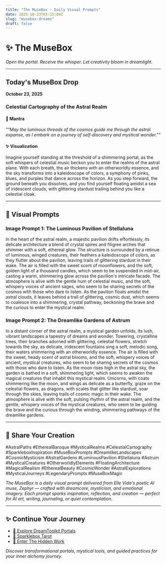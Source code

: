 ```yaml
---
title: "The MuseBox - Daily Visual Prompts"
date: 2025-10-23T03:15:04Z
slug: "musebox-dreams"
draft: false
---
```


# ✨ The MuseBox

*Open the portal. Receive the whisper. Let creativity bloom in dreamlight.*

---

## Today's MuseBox Drop
**October 23, 2025**

### Celestial Cartography of the Astral Realm

#### 🌙 Mantra
*""May the luminous threads of the cosmos guide me through the astral expanse, as I embark on a journey of self-discovery and mystical wonder.""*

#### ✨ Visualization
Imagine yourself standing at the threshold of a shimmering portal, as the soft whispers of celestial music beckon you to enter the realms of the astral plane. With each breath, the air thickens with an otherworldly essence, and the sky transforms into a kaleidoscope of colors, a symphony of pinks, blues, and purples that dance across the horizon. As you step forward, the ground beneath you dissolves, and you find yourself floating amidst a sea of iridescent clouds, with glittering stardust trailing behind you like a celestial cloak.

---

## 🎨 Visual Prompts

### Image Prompt 1: The Luminous Pavilion of Stellaluna

In the heart of the astral realm, a majestic pavilion drifts effortlessly, its delicate architecture a blend of crystal spires and filigree arches that shimmer with a soft, ethereal glow. The structure is surrounded by a retinue of luminous, winged creatures, their feathers a kaleidoscope of colors, as they flutter about the pavilion, leaving trails of glittering stardust in their wake. The air is filled with the sweet scent of moonflowers, and the soft, golden light of a thousand candles, which seem to be suspended in mid-air, casting a warm, shimmering glow across the pavilion's intricate facade. The atmosphere is alive with the gentle hum of celestial music, and the soft, whispery voices of ancient sages, who seem to be sharing secrets of the cosmos with those who dare to listen. As the pavilion floats amidst the astral clouds, it leaves behind a trail of glittering, cosmic dust, which seems to coalesce into a shimmering, crystal pathway, beckoning the brave and the curious to enter the mystical realm.

### Image Prompt 2: The Dreamlike Gardens of Astrum

In a distant corner of the astral realm, a mystical garden unfolds, its lush, vibrant landscapes a tapestry of dreams and wonder. Towering, crystalline trees, their branches adorned with glittering, celestial flowers, stretch towards the sky, as delicate, iridescent fountains sing a soft, melodic song, their waters shimmering with an otherworldly essence. The air is filled with the sweet, heady scent of astral blooms, and the soft, whispery voices of ancient, mystical creatures, who seem to be sharing secrets of the cosmos with those who dare to listen. As the moon rises high in the astral sky, the garden is bathed in a soft, shimmering light, which seems to awaken the magical creatures that inhabit this mystical realm. Unicorns, with coats shimmering like the moon, and wings as delicate as a butterfly, graze on the celestial flowers, as dragons, with scales that glitter like stardust, soar through the skies, leaving trails of cosmic magic in their wake. The atmosphere is alive with the soft, pulsing rhythm of the astral realm, and the gentle, whispery voices of the mystical creatures, who seem to be guiding the brave and the curious through the winding, shimmering pathways of the dreamlike gardens.

---

## 🔮 Share Your Creation

#AstralPaths #EtherealBaroque #MysticalRealms #CelestialCartography #SparkleboxInspiration #MuseBoxPrompts #DreamlikeLandscapes #CosmicMysticism #AstralGardens #LuminousPavilion #Stellaluna #Astrum #MysticalCreatures #OtherworldlyElements #FloatingArchitecture #MagicalRealism #EtherealBeauty #CosmicWonder #AstralExplorations #MysticalJourneys #LegendaryPrompts #MuseBoxMagic

*The MuseBox is a daily visual prompt delivered from Elle Vida's poetic AI muse, Zephyr — crafted with dreamcore, mysticism, and emotional imagery. Each prompt sparks inspiration, reflection, and creation — perfect for AI art, writing, journaling, or quiet contemplation.*

---

## ✨ Continue Your Journey

- [🌌 Explore DreamToolkit Portals](/dreamtoolkit/)
- [🔮 Sparklebox Tarot](/tarot/)
- [🌙 Enter The Hidden Work](/hidden-work/)

*Discover transformational portals, mystical tools, and guided practices for your inner alchemy journey.*
